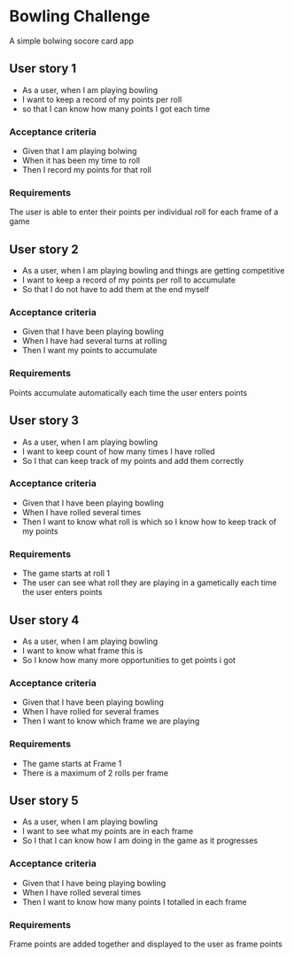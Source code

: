
Bowling Challenge
=================

A simple bolwing socore card app

## User story 1

* As a user, when I am playing bowling
* I want to keep a record of my points per roll
* so that I can know how many points I got each time

### Acceptance criteria

* Given that I am playing bolwing
* When it has been my time to roll
* Then I record my points for that roll

### Requirements

The user is able to enter their points per individual roll for each frame of a game



## User story 2

* As a user, when I am playing bowling and things are getting competitive
* I want to keep a record of my points per roll to accumulate
* So that I do not have to add them at the end myself

### Acceptance criteria

* Given that I have been playing bowling
* When I have had several turns at rolling
* Then I want my points to accumulate

### Requirements

Points accumulate automatically each time the user enters points


## User story 3

* As a user, when I am playing bowling
* I want to keep count of how many times I have rolled
* So I that can keep track of my points and add them correctly

### Acceptance criteria

* Given that I have been playing bowling
* When I have rolled several times
* Then I want to know what roll is which so I know how to keep track of my points

### Requirements
* The game starts at roll 1
* The user can see what roll they are playing in a gametically each time the user enters points


## User story 4

* As a user, when I am playing bowling
* I want to know what frame this is
* So I know how many more opportunities to get points i got

### Acceptance criteria

* Given that I have been playing bowling
* When I have rolled for several frames
* Then I want to know which frame we are playing

### Requirements

* The game starts at Frame 1
* There is a maximum of 2 rolls per frame


## User story 5

* As a user, when I am playing bowling
* I want to see what my points are in each frame
* So I that I can know how I am doing in the game as it progresses

### Acceptance criteria

* Given that I have being playing bowling
* When I have rolled several times
* Then I want to know how many points I totalled in each frame

### Requirements

Frame points are added together and displayed to the user as frame points